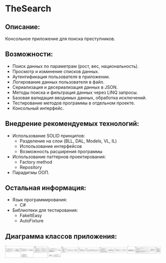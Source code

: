 # TheSearch

## Описание:

Консольное приложение для поиска преступников.

## Возможности:

- Поиск данных по параметрам (рост, вес, национальность).
- Просмотр и изминение списков данных.
- Аутентификация пользователя в приложении.
- Логирование данных пользователя в файл.
- Сериализация и десериализация данных в JSON.
- Методы поиска и фильтрация данных через LINQ запросы.
- Базовая валидация вводимых данных, обработка исключений.
- Тестирование методов программы в отдельном проекте.
- Консольный интерфейс.

## Внедрение рекомендуемых технологий:
- Использование SOLID принципов:
    - Разделение на слои (BLL, DAL, Models, VL, IL)
    - Использование интерфейсов
    - Возможность расширения программы
- Использование паттернов проектирования:
    - Factory method
    - Repository
- Парадигмы ООП.

## Остальная информация:
- Язык программирования:
    - С#
- Библиотеки для тестирования:
    - FakeItEasy
    - AutoFixture
## Диаграмма классов приложения:
![class_diagram.svg](class_diagram.svg)
